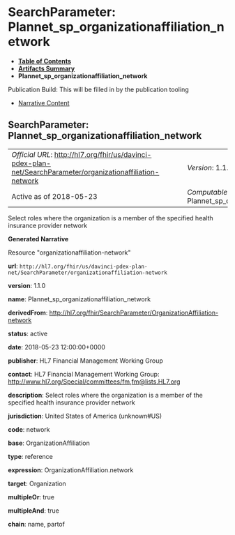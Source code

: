 # SearchParameter: Plannet\_sp\_organizationaffiliation\_network

* [**Table of Contents**](toc.html)
* [**Artifacts Summary**](artifacts.html)
* **Plannet\_sp\_organizationaffiliation\_network**

Publication Build: This will be filled in by the publication tooling

* [Narrative Content](#)

## SearchParameter: Plannet\_sp\_organizationaffiliation\_network

|  |  |  |  |  |
| --- | --- | --- | --- | --- |
| *Official URL*: http://hl7.org/fhir/us/davinci-pdex-plan-net/SearchParameter/organizationaffiliation-network | | | | *Version*: 1.1.0 |
| Active as of 2018-05-23 | | | | *Computable Name*: Plannet\_sp\_organizationaffiliation\_network |

Select roles where the organization is a member of the specified health insurance provider network

**Generated Narrative**

Resource "organizationaffiliation-network"

**url**: `http://hl7.org/fhir/us/davinci-pdex-plan-net/SearchParameter/organizationaffiliation-network`

**version**: 1.1.0

**name**: Plannet\_sp\_organizationaffiliation\_network

**derivedFrom**: <http://hl7.org/fhir/SearchParameter/OrganizationAffiliation-network>

**status**: active

**date**: 2018-05-23 12:00:00+0000

**publisher**: HL7 Financial Management Working Group

**contact**: HL7 Financial Management Working Group: <http://www.hl7.org/Special/committees/fm>,[fm@lists.HL7.org](mailto:fm@lists.HL7.org)

**description**: Select roles where the organization is a member of the specified health insurance provider network

**jurisdiction**: United States of America  (unknown#US)

**code**: network

**base**: OrganizationAffiliation

**type**: reference

**expression**: OrganizationAffiliation.network

**target**: Organization

**multipleOr**: true

**multipleAnd**: true

**chain**: name, partof